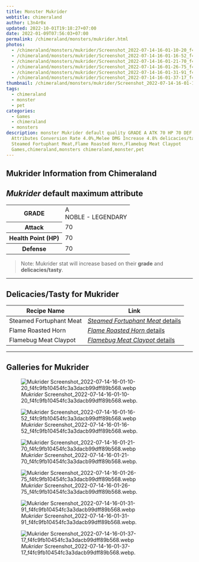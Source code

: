 ```yaml
---
title: Monster Mukrider
webtitle: chimeraland
author: L3n4r0x
updated: 2022-10-01T19:18:27+07:00
date: 2022-01-09T07:56:03+07:00
permalink: /chimeraland/monsters/mukrider.html
photos:
  - /chimeraland/monsters/mukrider/Screenshot_2022-07-14-16-01-10-20_f4fc9fb10454fc3a3dacb99dff89b568.webp
  - /chimeraland/monsters/mukrider/Screenshot_2022-07-14-16-01-16-52_f4fc9fb10454fc3a3dacb99dff89b568.webp
  - /chimeraland/monsters/mukrider/Screenshot_2022-07-14-16-01-21-70_f4fc9fb10454fc3a3dacb99dff89b568.webp
  - /chimeraland/monsters/mukrider/Screenshot_2022-07-14-16-01-26-75_f4fc9fb10454fc3a3dacb99dff89b568.webp
  - /chimeraland/monsters/mukrider/Screenshot_2022-07-14-16-01-31-91_f4fc9fb10454fc3a3dacb99dff89b568.webp
  - /chimeraland/monsters/mukrider/Screenshot_2022-07-14-16-01-37-17_f4fc9fb10454fc3a3dacb99dff89b568.webp
thumbnail: /chimeraland/monsters/mukrider/Screenshot_2022-07-14-16-01-10-20_f4fc9fb10454fc3a3dacb99dff89b568.webp
tags:
  - chimeraland
  - monster
  - pet
categories:
  - Games
  - chimeraland
  - monsters
description: monster Mukrider default quality GRADE A ATK 70 HP 70 DEF 70
  Attributes Conversion Rate 4.0%,Melee DMG Increase 4.8% delicacies/tasty
  Steamed Fortuphant Meat,Flame Roasted Horn,Flamebug Meat Claypot
  Games,chimeraland,monsters chimeraland,monster,pet
---
```


<link
  rel="stylesheet"
  href="https://rawcdn.githack.com/dimaslanjaka/Web-Manajemen/870a349/css/bootstrap-5-3-0-alpha3-wrapper.css"
/>
<section id="bootstrap-wrapper">
  <div data-bs-theme="dark">
    <h2>Mukrider Information from Chimeraland</h2>
    <h2 id="attribute"><i>Mukrider</i> default maximum attribute</h2>
    <div class="row">
      <div class="col mb-2">
        <div class="card">
          <div class="card-body">
            <table>
              <tr>
                <th>GRADE</th>
                <td>
                  A <br /><span class="text-warning">NOBLE - LEGENDARY</span>
                </td>
              </tr>
              <tr>
                <th>Attack</th>
                <td>70</td>
              </tr>
              <tr>
                <th>Health Point (HP)</th>
                <td>70</td>
              </tr>
              <tr>
                <th>Defense</th>
                <td>70</td>
              </tr>
            </table>
          </div>
        </div>
      </div>
    </div>
    <blockquote class="bd-callout bd-callout-warning">
      Note: Mukrider stat will increase based on their <b>grade</b> and
      <b>delicacies/tasty</b>.
    </blockquote>
    <hr />
    <h2 id="delicacies">Delicacies/Tasty for Mukrider</h2>
    <div class="card">
      <div class="card-body">
        <div class="table-responsive">
          <table class="table table-striped">
            <thead>
              <tr>
                <th>Recipe Name</th>
                <th>Link</th>
              </tr>
            </thead>
            <tbody>
              <tr>
                <td>Steamed Fortuphant Meat</td>
                <td>
                  <a
                    href="#"
                    class="text-primary"
                    title="Click here to view recipe Steamed Fortuphant Meat details"
                    ><i>Steamed Fortuphant Meat</i> details</a
                  >
                </td>
              </tr>
              <tr>
                <td>Flame Roasted Horn</td>
                <td>
                  <a
                    href="https://www.webmanajemen.com/chimeraland/recipes/flame-roasted-horn.html"
                    class="text-primary"
                    title="Click here to view recipe Flame Roasted Horn details"
                    ><i>Flame Roasted Horn</i> details</a
                  >
                </td>
              </tr>
              <tr>
                <td>Flamebug Meat Claypot</td>
                <td>
                  <a
                    href="https://www.webmanajemen.com/chimeraland/recipes/flamebug-meat-claypot.html"
                    class="text-primary"
                    title="Click here to view recipe Flamebug Meat Claypot details"
                    ><i>Flamebug Meat Claypot</i> details</a
                  >
                </td>
              </tr>
            </tbody>
          </table>
        </div>
      </div>
    </div>
    <hr />
    <div id="gallery">
      <h2>Galleries for Mukrider</h2>
      <div class="row">
        <div class="col-lg-6 col-12">
          <figure>
            <img
              src="https://www.webmanajemen.com/chimeraland/monsters/mukrider/Screenshot_2022-07-14-16-01-10-20_f4fc9fb10454fc3a3dacb99dff89b568.webp"
              alt="Mukrider Screenshot_2022-07-14-16-01-10-20_f4fc9fb10454fc3a3dacb99dff89b568.webp"
            />
            <figcaption style="word-wrap: break-word">
              <i>Mukrider</i>
              Screenshot_2022-07-14-16-01-10-20_f4fc9fb10454fc3a3dacb99dff89b568.webp.
            </figcaption>
          </figure>
        </div>
        <div class="col-lg-6 col-12">
          <figure>
            <img
              src="https://www.webmanajemen.com/chimeraland/monsters/mukrider/Screenshot_2022-07-14-16-01-16-52_f4fc9fb10454fc3a3dacb99dff89b568.webp"
              alt="Mukrider Screenshot_2022-07-14-16-01-16-52_f4fc9fb10454fc3a3dacb99dff89b568.webp"
            />
            <figcaption style="word-wrap: break-word">
              <i>Mukrider</i>
              Screenshot_2022-07-14-16-01-16-52_f4fc9fb10454fc3a3dacb99dff89b568.webp.
            </figcaption>
          </figure>
        </div>
        <div class="col-lg-6 col-12">
          <figure>
            <img
              src="https://www.webmanajemen.com/chimeraland/monsters/mukrider/Screenshot_2022-07-14-16-01-21-70_f4fc9fb10454fc3a3dacb99dff89b568.webp"
              alt="Mukrider Screenshot_2022-07-14-16-01-21-70_f4fc9fb10454fc3a3dacb99dff89b568.webp"
            />
            <figcaption style="word-wrap: break-word">
              <i>Mukrider</i>
              Screenshot_2022-07-14-16-01-21-70_f4fc9fb10454fc3a3dacb99dff89b568.webp.
            </figcaption>
          </figure>
        </div>
        <div class="col-lg-6 col-12">
          <figure>
            <img
              src="https://www.webmanajemen.com/chimeraland/monsters/mukrider/Screenshot_2022-07-14-16-01-26-75_f4fc9fb10454fc3a3dacb99dff89b568.webp"
              alt="Mukrider Screenshot_2022-07-14-16-01-26-75_f4fc9fb10454fc3a3dacb99dff89b568.webp"
            />
            <figcaption style="word-wrap: break-word">
              <i>Mukrider</i>
              Screenshot_2022-07-14-16-01-26-75_f4fc9fb10454fc3a3dacb99dff89b568.webp.
            </figcaption>
          </figure>
        </div>
        <div class="col-lg-6 col-12">
          <figure>
            <img
              src="https://www.webmanajemen.com/chimeraland/monsters/mukrider/Screenshot_2022-07-14-16-01-31-91_f4fc9fb10454fc3a3dacb99dff89b568.webp"
              alt="Mukrider Screenshot_2022-07-14-16-01-31-91_f4fc9fb10454fc3a3dacb99dff89b568.webp"
            />
            <figcaption style="word-wrap: break-word">
              <i>Mukrider</i>
              Screenshot_2022-07-14-16-01-31-91_f4fc9fb10454fc3a3dacb99dff89b568.webp.
            </figcaption>
          </figure>
        </div>
        <div class="col-lg-6 col-12">
          <figure>
            <img
              src="https://www.webmanajemen.com/chimeraland/monsters/mukrider/Screenshot_2022-07-14-16-01-37-17_f4fc9fb10454fc3a3dacb99dff89b568.webp"
              alt="Mukrider Screenshot_2022-07-14-16-01-37-17_f4fc9fb10454fc3a3dacb99dff89b568.webp"
            />
            <figcaption style="word-wrap: break-word">
              <i>Mukrider</i>
              Screenshot_2022-07-14-16-01-37-17_f4fc9fb10454fc3a3dacb99dff89b568.webp.
            </figcaption>
          </figure>
        </div>
      </div>
    </div>
  </div>
</section>